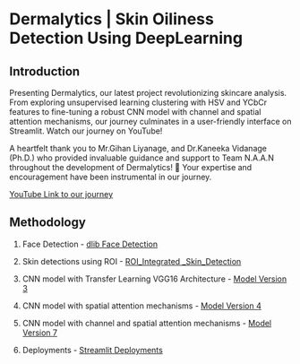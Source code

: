 # Dermalytics | Skin Oiliness Detection Using DeepLearning

## Introduction 

Presenting Dermalytics, our latest project revolutionizing skincare analysis. From exploring unsupervised learning clustering with HSV and YCbCr features to fine-tuning a robust CNN model with channel and spatial attention mechanisms, our journey culminates in a user-friendly interface on Streamlit. Watch our journey on YouTube!

A heartfelt thank you to Mr.Gihan Liyanage, and Dr.Kaneeka Vidanage (Ph.D.) who provided invaluable guidance and support to Team N.A.A.N throughout the development of Dermalytics! 🙏 Your expertise and encouragement have been instrumental in our journey.

[YouTube Link to our journey](https://youtu.be/Pzak9Te-cU8?si=JVTXb1lTFVZdUK-V)


## Methodology

1. Face Detection - [dlib Face Detection](https://github.com/HimashaRandil/Skin_Type_Detction/tree/main/Detction%20Face)

2. Skin detections using ROI - [ROI_Integrated _Skin_Detection](https://github.com/HimashaRandil/Skin_Type_Detction/tree/main/ROI_Integrated%20_Skin_Detection)

3. CNN model with Transfer Learning VGG16 Architecture - [Model Version 3](https://github.com/HimashaRandil/Skin_Type_Detction/tree/main/Skin%20Type%20Detection%20Models/Version%204.0%20-%20CNN%20Model%20With%20Attention%20For%20Synthezised%20Dataset)

4. CNN model with spatial attention mechanisms - [Model Version 4](https://github.com/HimashaRandil/Skin_Type_Detction/tree/main/Skin%20Type%20Detection%20Models/Version%204.0%20-%20CNN%20Model%20With%20Attention%20For%20Synthezised%20Dataset)

5. CNN model with channel and spatial attention mechanisms - [Model Version 7](https://github.com/HimashaRandil/Skin_Type_Detction/tree/main/Skin%20Type%20Detection%20Models/Version%207.0%20-%20CNN%20with%20Spatial%20and%20Chanel%20Attention%20with%20Preprocessed%20Dataset)

6. Deployments - [Streamlit Deployments](https://github.com/HimashaRandil/Skin_Type_Detction/tree/main/Deployment)
